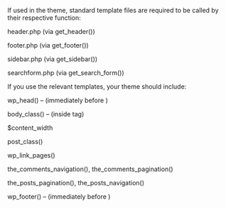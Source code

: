 If used in the theme, standard template files are required to be called by their respective function:

header.php (via get_header())

footer.php (via get_footer())

sidebar.php (via get_sidebar())

searchform.php (via get_search_form())


If you use the relevant templates, your theme should include:

wp_head() – (immediately before </head>)

body_class() – (inside <body> tag)
  
$content_width

post_class()

wp_link_pages()

the_comments_navigation(), the_comments_pagination()

the_posts_pagination(), the_posts_navigation()

wp_footer() – (immediately before </body>)
